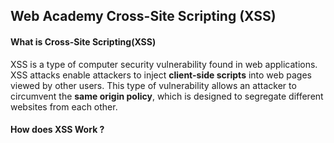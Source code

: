 ## Web Academy Cross-Site Scripting (XSS) 

#### What is Cross-Site Scripting(XSS) 
XSS is a type of computer security vulnerability found in web applications. XSS attacks enable attackers to inject **client-side scripts** into web pages viewed by other users. This type of vulnerability allows an attacker to circumvent the **same origin policy**, which is designed to segregate different websites from each other. 

#### How does XSS Work ? 
